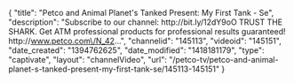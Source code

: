 {
    "title": "Petco and Animal Planet's Tanked Present: My First Tank - Se",
    "description": "Subscribe to our channel: http:\/\/bit.ly\/12dY9oO TRUST THE SHARK. Get ATM professional products for professional results guaranteed! http:\/\/www.petco.com\/N_42...",
    "channelid": "145113",
    "videoid": "145151",
    "date_created": "1394762625",
    "date_modified": "1418181179",
    "type": "captivate",
    "layout": "channelVideo",
    "url": "\/petco-tv\/petco-and-animal-planet-s-tanked-present-my-first-tank-se\/145113-145151"
}